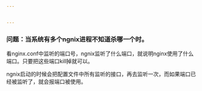 ```yaml
---


---
```


<h3 id="问题：当系统有多个ngnix进程不知道杀哪一个时。">问题：当系统有多个ngnix进程不知道杀哪一个时。</h3>
<p>看nginx.conf中监听的端口号，ngnix监听了什么端口，就说明nginx使用了什么端口。只要把这些端口kill掉就可以。</p>
<p>ngnix启动的时候会把配置文件中所有监听的接口，再去监听一次，而如果端口已经被监听了，就会报端口被使用。</p>

